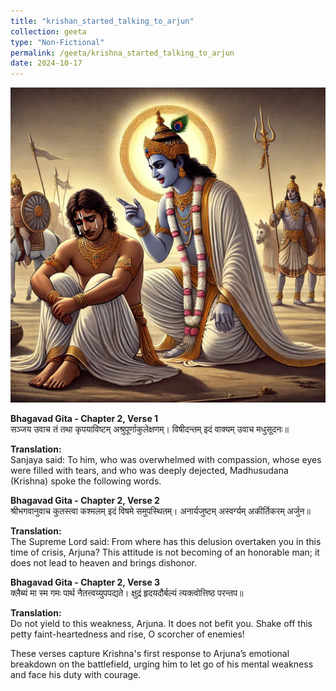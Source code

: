 ```yaml
---
title: "krishan_started_talking_to_arjun"
collection: geeta
type: "Non-Fictional"
permalink: /geeta/krishna_started_talking_to_arjun
date: 2024-10-17
---
```


![png](../images/shlok_2_1_2_3.webp)

**Bhagavad Gita - Chapter 2, Verse 1**         
सञ्जय उवाच
तं तथा कृपयाविष्टम् अश्रुपूर्णाकुलेक्षणम्।
विषीदन्तम् इदं वाक्यम् उवाच मधुसूदनः॥

**Translation:**      
Sanjaya said: To him, who was overwhelmed with compassion, whose eyes were filled with tears, and who was deeply dejected, Madhusudana (Krishna) spoke the following words.

**Bhagavad Gita - Chapter 2, Verse 2**         
श्रीभगवानुवाच
कुतस्त्वा कश्मलम् इदं विषमे समुपस्थितम्।
अनार्यजुष्टम् अस्वर्ग्यम् अकीर्तिकरम् अर्जुन॥

**Translation:**    
The Supreme Lord said: From where has this delusion overtaken you in this time of crisis, Arjuna? This attitude is not becoming of an honorable man; it does not lead to heaven and brings dishonor.

**Bhagavad Gita - Chapter 2, Verse 3**         
क्लैब्यं मा स्म गमः पार्थ नैतत्त्वय्युपपद्यते।
क्षुद्रं हृदयदौर्बल्यं त्यक्त्वोत्तिष्ठ परन्तप॥

**Translation:**      
Do not yield to this weakness, Arjuna. It does not befit you. Shake off this petty faint-heartedness and rise, O scorcher of enemies!

These verses capture Krishna's first response to Arjuna’s emotional breakdown on the battlefield, urging him to let go of his mental weakness and face his duty with courage.
